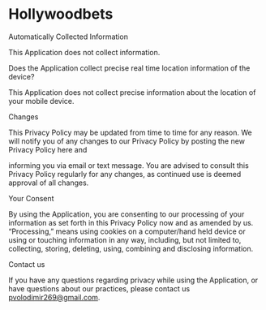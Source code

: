 # Hollywoodbets

Automatically Collected Information


This Application does not collect information.



Does the Application collect precise real time location information of the device?


This Application does not collect precise information about the location of your mobile device.



Changes


This Privacy Policy may be updated from time to time for any reason. We will notify you of any changes to our Privacy Policy by posting the new Privacy Policy here and

informing you via email or text message. You are advised to consult this Privacy Policy regularly for any changes, as continued use is deemed approval of all changes.



Your Consent


By using the Application, you are consenting to our processing of your information as set forth in this Privacy Policy now and as amended by us. “Processing,” means using cookies on a computer/hand held device or using or touching information in any way, including, but not limited to, collecting, storing, deleting, using, combining and disclosing information.



Contact us


If you have any questions regarding privacy while using the Application, or have questions about our practices, please contact us pvolodimir269@gmail.com.
